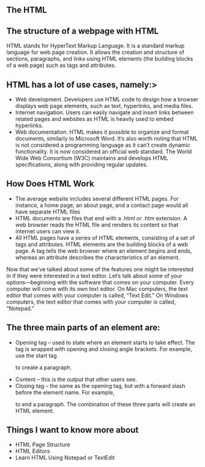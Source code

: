 ## **The HTML**
## **The structure of a webpage with HTML**
HTML stands for HyperText Markup Language. It is a standard markup language for web page creation. It allows the creation and structure of sections, paragraphs, and links using HTML elements (the building blocks of a web page) such as tags and attributes. 
  
## **HTML has a lot of use cases, namely:**>
- Web development. Developers use HTML code to design how a browser displays web page elements, such as text, hyperlinks, and media files. 
- Internet navigation. Users can easily navigate and insert links between related pages and websites as HTML is heavily used to embed hyperlinks. 
- Web documentation. HTML makes it possible to organize and format documents, similarly to Microsoft Word. 
It’s also worth noting that HTML is not considered a programming language as it can’t create dynamic functionality. It is now considered an official web standard. The World Wide Web Consortium (W3C) maintains and develops HTML specifications, along with providing regular updates. 

## **How Does HTML Work**  
- The average website includes several different HTML pages. For instance, a home page, an about page, and a contact page would all have separate HTML files
- HTML documents are files that end with a .html or .htm extension. A web browser reads the HTML file and renders its content so that internet users can view it.
- All HTML pages have a series of HTML elements, consisting of a set of tags and attributes. HTML elements are the building blocks of a web page. A tag tells the web browser where an element begins and ends, whereas an attribute describes the characteristics of an element.

 Now that we’ve talked about some of the features one might be interested in if they were interested in a text editor. Let’s talk about some of your options—beginning with the software that comes on your computer. Every computer will come with its own text editor. On Mac computers, the text editor that comes with your computer is called, “Text Edit.” On Windows computers, the text editor that comes with your computer is called, “Notepad.”
 
## **The three main parts of an element are:**
- Opening tag – used to state where an element starts to take effect. The tag is wrapped with opening and closing angle brackets. For example, use the start tag <p> to create a paragraph.
- Content – this is the output that other users see.
- Closing tag – the same as the opening tag, but with a forward slash before the element name. For example, </p> to end a paragraph. 
The combination of these three parts will create an HTML element.
  
## **Things I want to know more about**
- HTML Page Structure
- HTML Editors
- Learn HTML Using Notepad or TextEdit
